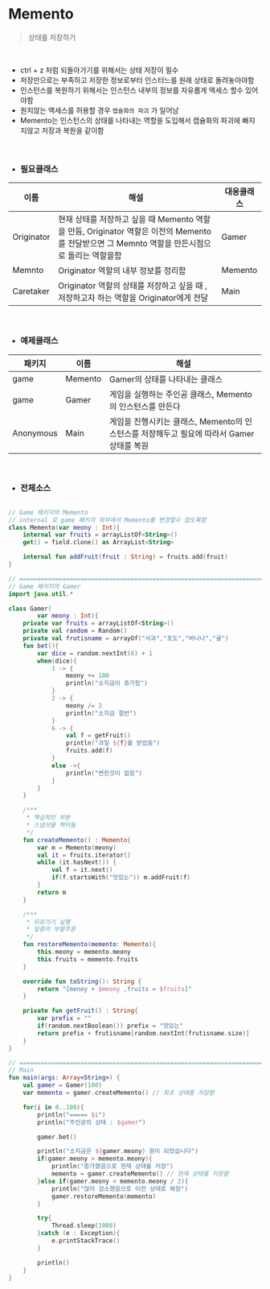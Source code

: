 # Memento 

> 상태를 저장하기

<br>

- ctrl + z 처럼 되돌아가기를 위해서는 상태 저장이 필수
- 저장만으로는 부족하고 저장한 정보로부터 인스터느를 원래 상태로 돌려놓아야함
- 인스턴스를 복원하기 위해서는 인스턴스 내부의 정보를 자유롭게 액세스 할수 있어야함
- 원치않는 액세스를 허용할 경우 `캡슐화의 파괴` 가 일어남
- Memento는 인스턴스의 상태를 나타내는 역할을 도입해서 캡슐화의 파괴에 빠지지않고 저장과 복원을 같이함

<br>

- ### 필요클래스

| 이름       | 해설                                                                                                                                            | 대응클래스 |
|------------|-------------------------------------------------------------------------------------------------------------------------------------------------|------------|
| Originator | 현재 상태를 저장하고 싶을 때 Memento 역할을 만듬, Originator 역할은  이전의 Memento를 전달받으면 그 Memnto 역할을 만든시점으로 돌리는 역할을함  | Gamer      |
| Memnto     | Originator 역할의 내부 정보를 정리함                                                                                                            | Memento    |
| Caretaker  | Originator 역할의 상태를 저장하고 싶을 때 , 저장하고자 하는 역할을 Originator에게 전달                                                          | Main       |

<br> 

- ### 예제클래스

| 패키지    | 이름    | 해설                                                                                      |
|-----------|---------|-------------------------------------------------------------------------------------------|
| game      | Memento | Gamer의 상태를 나타내는 클래스                                                            |
| game      | Gamer   | 게임을 실행하는 주인공 클래스, Memento의 인스턴스를 만든다                                |
| Anonymous | Main    | 게임을 진행시키는 클래스, Memento의 인스턴스를 저장해두고 필요에 따라서 Gamer 상태를 복원 |

<br>

- ### 전체소스

```kotlin

// Game 패키지의 Memento
// internal 로 game 패키지 외부에서 Memento를 변경할수 없도록함
class Memento(var meony : Int){
    internal var fruits = arrayListOf<String>()
    get() = field.clone() as ArrayList<String>

    internal fun addFruit(fruit : String) = fruits.add(fruit)
}

// =============================================================================================
// Game 패키지의 Gamer
import java.util.*

class Gamer(
        var meony : Int){
    private var fruits = arrayListOf<String>()
    private val random = Random()
    private val frutisname = arrayOf("사과","포도","바나나","귤")
    fun bet(){
        var dice = random.nextInt(6) + 1
        when(dice){
            1 -> {
                meony += 100
                println("소지금이 증가함")
            }
            2 -> {
                meony /= 2
                println("소지금 절반")
            }
            6 -> {
                val f = getFruit()
                println("과일 ${f}를 받았음")
                fruits.add(f)
            }
            else ->{
                println("변한것이 없음")
            }
        }
    }

    /***
     * 핵심적인 부분
     * 스냅샷을 찍어둠
     */
    fun createMemento() : Memento{
        var m = Memento(meony)
        val it = fruits.iterator()
        while (it.hasNext()) {
            val f = it.next()
            if(f.startsWith("맛있는")) m.addFruit(f)
        }
        return m
    }

    /***
     * 뒤로가기 실행
     * 일종의 부활주문
     */
    fun restoreMemento(memento: Memento){
        this.meony = memento.meony
        this.fruits = memento.fruits
    }

    override fun toString(): String {
        return "[meney + $meony ,fruits = $fruits]"
    }

    private fun getFruit() : String{
        var prefix = ""
        if(random.nextBoolean()) prefix = "맛있는"
        return prefix + frutisname[random.nextInt(frutisname.size)]
    }
}

// =============================================================================================
// Main
fun main(args: Array<String>) {
    val gamer = Gamer(100)
    var memento = gamer.createMemento() // 최초 상태를 저장함

    for(i in 0..100){
        println("===== $i")
        println("주인공의 상태 : $gamer")

        gamer.bet()

        println("소지금은 ${gamer.meony} 원이 되었습니다")
        if(gamer.meony > memento.meony){
            println("증가했음으로 현재 상태를 저장")
            memento = gamer.createMemento() // 현재 상태를 저장함
        }else if(gamer.meony < memento.meony / 2){
            println("많이 감소했음으로 이전 상태로 복원")
            gamer.restoreMemento(memento)
        }

        try{
            Thread.sleep(1000)
        }catch (e : Exception){
            e.printStackTrace()
        }

        println()
    }
}

```

